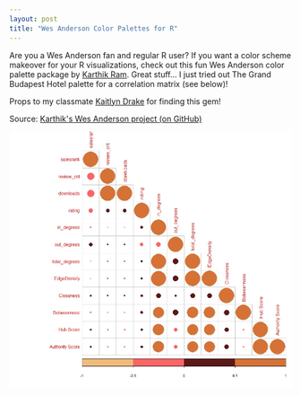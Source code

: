 ```yaml
---
layout: post
title: "Wes Anderson Color Palettes for R"
---
```


Are you a Wes Anderson fan and regular R user? If you want a color scheme makeover for your R visualizations, check out this fun Wes Anderson color palette package by [Karthik Ram](https://www.linkedin.com/in/karthik-ram-93334954/). Great stuff... I just tried out The Grand Budapest Hotel palette for a correlation matrix (see below)!

Props to my classmate [Kaitlyn Drake](https://www.linkedin.com/in/kaitdrake/) for finding this gem!

Source: [Karthik's Wes Anderson project (on GitHub)](https://github.com/karthik/wesanderson)

![](https://raw.githubusercontent.com/JavOrraca/Home/gh-pages/assets/img/GrandBudapestMatrix.jpg)
